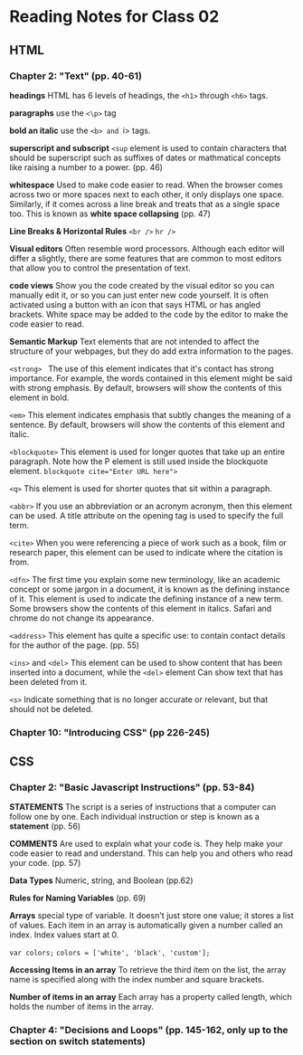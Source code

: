 # Reading Notes for Class 02

## HTML

### Chapter 2: "Text" (pp. 40-61)

**headings** HTML has 6 levels of headings, the `<h1>` through `<h6>` tags.

**paragraphs** use the `<\p>` tag

**bold an italic** use the `<b> and `i> tags.

**superscript and subscript** `<sup` element is used to contain characters that should be superscript such as suffixes of dates or mathmatical concepts like raising a number to a power. (pp. 46) 

**whitespace** Used to make code easier to read. When the browser comes across two or more spaces next to each other, it only displays one space. Similarly, if it comes across a line break and treats that as a single space too. This is known as **white space collapsing** (pp. 47)

**Line Breaks & Horizontal Rules** `<br />` `hr />`

**Visual editors** Often resemble word processors. Although each editor will differ a slightly, there are some features that are common to most editors that allow you to control the presentation of text.

**code views** Show you the code created by the visual editor so you can manually edit it, or so you can just enter new code yourself. It is often activated using a button with an icon that says HTML or has angled brackets. White space may be added to the code by the editor to make the code easier to read.

**Semantic Markup** Text elements that are not intended to affect the structure of your webpages, but they do add extra information to the pages.

`<strong> ` The use of this element indicates that it's contact has strong importance. For example, the words contained in this element might be said with strong emphasis. By default, browsers will show the contents of this element in bold.

`<em>` This element indicates emphasis that subtly changes the meaning of a sentence. By default, browsers will show the contents of this element and italic.

`<blockquote>` This element is used for longer quotes that take up an entire paragraph. Note how the P element is still used inside the blockquote element. `blockquote cite="Enter URL here">`

`<q>` This element is used for shorter quotes that sit within a paragraph.

`<abbr>` If you use an abbreviation or an acronym acronym, then this element can be used. A title attribute on the opening tag is used to specify the full term.

`<cite>` When you were referencing a piece of work such as a book, film or research paper, this element can be used to indicate where the citation is from.

`<dfn>` The first time you explain some new terminology, like an academic concept or some jargon in a document, it is known as the defining instance of it. This element is used to indicate the defining instance of a new term. Some browsers show the contents of this element in italics. Safari and chrome do not change its appearance.

`<address>` This element has quite a specific use: to contain contact details for the author of the page. (pp. 55)

`<ins>` and `<del>` This element can be used to show content that has been inserted into a document, while the `<del>` element Can show text that has been deleted from it.

`<s>` Indicate something that is no longer accurate or relevant, but that should not be deleted.

### Chapter 10: "Introducing CSS" (pp 226-245)










## CSS

### Chapter 2: "Basic Javascript Instructions" (pp. 53-84)

**STATEMENTS** The script is a series of instructions that a computer can follow one by one. Each individual instruction or step is known as a **statement** (pp. 56)

**COMMENTS** Are used to explain what your code is. They help make your code easier to read and understand. This can help you and others who read your code. (pp. 57)

**Data Types** Numeric, string, and Boolean (pp.62)

**Rules for Naming Variables** (pp. 69)

**Arrays** special type of variable. It doesn't just store one value; it stores a list of values. Each item in an array is automatically given a number called an index. Index values start at 0.

`var colors;`
`colors = ['white', 'black', 'custom'];`

**Accessing Items in an array**
To retrieve the third item on the list, the array name is specified along with the index number and square brackets.

**Number of items in an array** Each array has a property called length, which holds the number of items in the array. 





### Chapter 4: "Decisions and Loops" (pp. 145-162, only up to the section on switch statements)